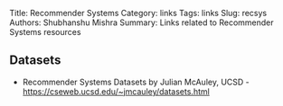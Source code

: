 Title: Recommender Systems
Category: links
Tags: links
Slug: recsys
Authors: Shubhanshu Mishra
Summary: Links related to Recommender Systems resources

## Datasets
* Recommender Systems Datasets by Julian McAuley, UCSD - https://cseweb.ucsd.edu/~jmcauley/datasets.html

